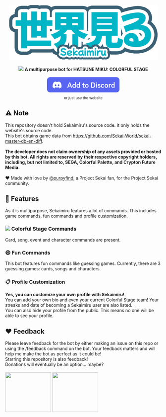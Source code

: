 <div align="center">
  <img src="./assets/wordmark.png">
  <br><br>
  <img src="https://www.google.com/s2/favicons?domain=projectsekai.fandom.com"> <strong>A multipurpose bot for HATSUNE MIKU: COLORFUL STAGE</strong>
  <br><br>
  <a href="https://discord.com/oauth2/authorize?client_id=1363850509735166167">
    <img src="./assets/githubDiscord.png" alt="Add to Discord">
  </a>
  <br>
  <sub>or just use the website</sub>
</div>

## ⚠️ Note
This repository doesn't hold Sekaimiru's source code. It only holds the website's source code.
<br>
This bot obtains game data from https://github.com/Sekai-World/sekai-master-db-en-diff.
<br><br>
**The developer does not claim ownership of any assets provided or hosted by this bot. All rights are reserved by their respective copyright holders, including, but not limited to, SEGA, Colorful Palette, and Crypton Future Media.**
<br><br>
❤️ Made with love by [@purpyfind](https://github.com/purpyfind), a Project Sekai fan, for the Project Sekai community.

## 📃 Features
As it is multipurpose, Sekaimiru features a lot of commands. This includes game commands, fun commands and profile customization.
### <img src="https://www.google.com/s2/favicons?domain=projectsekai.fandom.com&sz=32"> Colorful Stage Commands
Card, song, event and character commands are present.
### 😄 Fun Commands
This bot features fun commands like guessing games. Currently, there are 3 guessing games: cards, songs and characters.
### 📋 Profile Customization
**Yes, you can customize your own profile with Sekaimiru!** 
<br>
You can add your own bio and even your current Colorful Stage team! Your streaks and date of becoming a Sekaimiru user are also listed.
<br>
You can also hide your profile from the public. This means no one will be able to see your profile.

## ❤️ Feedback
Please leave feedback for the bot by either making an issue on this repo or using the /feedback command on the bot. Your feedback matters and will help me make the bot as perfect as it could be!
<br>
Starring this repository is also feedback!
<br>
Donations will eventually be an option... maybe?
<br><br>
<img src="https://storage.sekai.best/sekai-en-assets/stamp/stamp0407/stamp0407.png" width=148 height=128> <img src="https://storage.sekai.best/sekai-en-assets/stamp/stamp0402/stamp0402.png" width=148 height=128>
